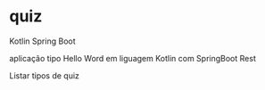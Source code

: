 # quiz
Kotlin Spring Boot

aplicação tipo Hello Word em liguagem Kotlin com SpringBoot Rest

Listar tipos de quiz
